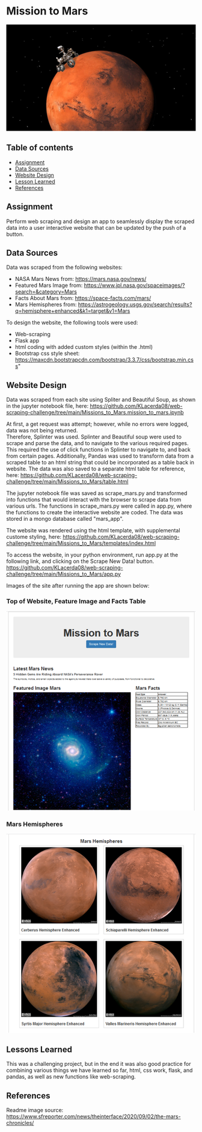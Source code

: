 # Mission to Mars

![Title](Images/mars.jpg)

## Table of contents
* [Assignment](#assignment)
* [Data Sources](#data_sources)
* [Website Design](#design)
* [Lesson Learned](#lessons)
* [References](#ref)

## Assignment
Perform web scraping and design an app to seamlessly display the scraped data into a user interactive website 
that can be updated by the push of a button.  

## Data Sources
Data was scraped from the following websites:  
- NASA Mars News from: https://mars.nasa.gov/news/
- Featured Mars Image from: https://www.jpl.nasa.gov/spaceimages/?search=&category=Mars
- Facts About Mars from: https://space-facts.com/mars/
- Mars Hemispheres from: https://astrogeology.usgs.gov/search/results?q=hemisphere+enhanced&k1=target&v1=Mars

To design the website, the following tools were used: 
- Web-scraping
- Flask app
- html coding with added custom styles (within the .html)
- Bootstrap css style sheet:  https://maxcdn.bootstrapcdn.com/bootstrap/3.3.7/css/bootstrap.min.css"

## Website Design
Data was scraped from each site using Spliter and Beautiful Soup, as shown in the jupyter notebook file, here: 
https://github.com/KLacerda08/web-scraping-challenge/tree/main/Missions_to_Mars.mission_to_mars.ipynb 

At first, a get request was attempt; however, while no errors were logged, data was not being returned.  
Therefore, Splinter was used. Splinter and Beautiful soup were used to scrape and parse the data, and to 
navigate to the various required pages. This required the use of click functions in Splinter to navigate to, and 
back from certain pages.  Additionally, Pandas was used to transform data from a scraped table to an html string 
that could be incorporated as a table back in website. The data was also saved to a separate html table for 
reference, here: https://github.com/KLacerda08/web-scraping-challenge/tree/main/Missions_to_Mars/table.html

The jupyter notebook file was saved as scrape_mars.py and transformed into functions that would interact with
the browser to scrape data from various urls.  The functions in scrape_mars.py were called in app.py, where 
the functions to create the interactive website are coded. The data was stored in a mongo database called 
"mars_app". 

The website was rendered using the html template, with supplemental custome styling, here: 
https://github.com/KLacerda08/web-scraping-challenge/tree/main/Missions_to_Mars/templates/index.html

To access the website, in your python environment, run app.py at the following link, and clicking on the 
Scrape New Data! button. https://github.com/KLacerda08/web-scraping-challenge/tree/main/Missions_to_Mars/app.py
 
Images of the site after running the app are shown below:

### Top of Website, Feature Image and Facts Table
![Title](Missions_to_Mars/Snips/image1_top_image_table.png)

### Mars Hemispheres
![Title](Missions_to_Mars/Snips/image2_mars_hemis.png)


## Lessons Learned
This was a challenging project, but in the end it was also good practice for combining various things we 
have learned so far, html, css work, flask, and pandas, as well as new functions like web-scraping.  

## References
Readme image source: https://www.sfreporter.com/news/theinterface/2020/09/02/the-mars-chronicles/
